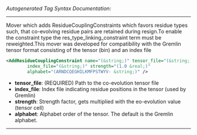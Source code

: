 <!-- THIS IS AN AUTOGENERATED FILE: Don't edit it directly, instead change the schema definition in the code itself. -->

_Autogenerated Tag Syntax Documentation:_

---
Mover which adds ResidueCouplingConstraints which favors residue types such, that co-evolving residue pairs are retained during resign.To enable the constraint type the res_type_linking_constraint term must be reweighted.This mover was developed for compatibility with the Gremlin tensor format consisting of the tensor (bin) and an index file

```xml
<AddResidueCouplingConstraint name="(&string;)" tensor_file="(&string;)"
        index_file="(&string;)" strength="(1.0 &real;)"
        alphabet="(ARNDCQEGHILKMFPSTWYV- &string;)" />
```

-   **tensor_file**: (REQUIRED) Path to the co-evolution tensor file
-   **index_file**: Index file indicating residue positions in the tensor (used by Gremlin)
-   **strength**: Strength factor, gets multiplied with the eo-evolution value (tensor cell)
-   **alphabet**: Alphabet order of the tensor. The default is the Gremlin alphabet.

---
